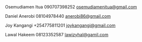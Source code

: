 Osemudiamen Itua    090707398252    osemudiamenitua@gmail.com

Daniel Anerobi      08104978440     anerobi86@gmail.com

Joy Kangangi +254775811201  joykangangi@gmail.com

Lawal Hakeem 08123352587    lawizyhal@gamil.com

